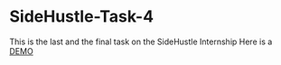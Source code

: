 # SideHustle-Task-4

This is the last and the final task on the SideHustle Internship
Here is a [DEMO](https://chado-codeinn-sidehustle-task4.netlify.app/)
